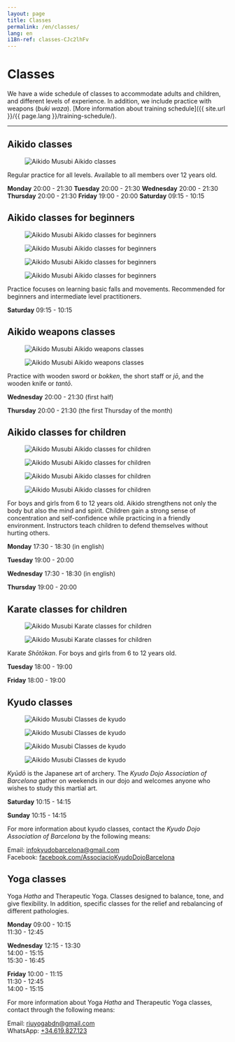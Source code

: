 ```yaml
---
layout: page
title: Classes
permalink: /en/classes/
lang: en
i18n-ref: classes-CJc2lhFv
---
```


# Classes

We have a wide schedule of classes to accommodate adults and children, and different levels of experience. In addition, we include practice with weapons (_buki waza_). [More information about training schedule]({{ site.url }}/{{ page.lang }}/training-schedule/).

<hr>

## Aikido classes

<figure>
  <img src="{{ site.url }}/images/classes-CJc2lhFv-27.jpg" class="img-fluid" alt="Aikido Musubi Aikido classes">
</figure>

Regular practice for all levels. Available to all members over 12 years old.

__Monday__
20:00 - 21:30
__Tuesday__
20:00 - 21:30
__Wednesday__
20:00 - 21:30
__Thursday__
20:00 - 21:30
__Friday__
19:00 - 20:00
__Saturday__
09:15 - 10:15

## Aikido classes for beginners

<div id="classes-CJc2lhFv-beginners" class="container">
  <div class="row">
    <div class="col col-sm">
      <figure>
        <img src="{{ site.url }}/images/classes-CJc2lhFv-17.jpg" class="img-fluid" alt="Aikido Musubi Aikido classes for beginners">
      </figure>
    </div>
    <div class="col col-sm">
      <figure>
        <img src="{{ site.url }}/images/classes-CJc2lhFv-22.jpg" class="img-fluid" alt="Aikido Musubi Aikido classes for beginners">
      </figure>
    </div>
  </div>
  <div class="row">
    <div class="col col-sm">
      <figure>
        <img src="{{ site.url }}/images/classes-CJc2lhFv-00.jpg" class="img-fluid" alt="Aikido Musubi Aikido classes for beginners">
      </figure>
    </div>
    <div class="col col-sm">
      <figure>
        <img src="{{ site.url }}/images/classes-CJc2lhFv-01.jpg" class="img-fluid" alt="Aikido Musubi Aikido classes for beginners">
      </figure>
    </div>
  </div>
</div>

Practice focuses on learning basic falls and movements. Recommended for beginners and intermediate level practitioners.

__Saturday__
09:15 - 10:15

## Aikido weapons classes

<div id="classes-CJc2lhFv-bukiwaza" class="container">
  <div class="row">
    <div class="col col-sm">
      <figure>
        <img src="{{ site.url }}/images/classes-CJc2lhFv-15.jpg" class="img-fluid" alt="Aikido Musubi Aikido weapons classes">
      </figure>
    </div>
    <div class="col col-sm">
      <figure>
        <img src="{{ site.url }}/images/classes-CJc2lhFv-16.jpg" class="img-fluid" alt="Aikido Musubi Aikido weapons classes">
      </figure>
    </div>
  </div>
</div>

Practice with wooden sword or _bokken_, the short staff or _jō_, and the wooden knife or _tantō_.

__Wednesday__
20:00 - 21:30 (first half)

__Thursday__
20:00 - 21:30 (the first Thursday of the month)

## Aikido classes for children

<div id="classes-CJc2lhFv-children" class="container">
  <div class="row">
    <div class="col col-sm">
      <figure>
        <img src="{{ site.url }}/images/classes-CJc2lhFv-30.jpg" class="img-fluid" alt="Aikido Musubi Aikido classes for children">
      </figure>
    </div>
    <div class="col col-sm">
      <figure>
        <img src="{{ site.url }}/images/classes-CJc2lhFv-31.jpg" class="img-fluid" alt="Aikido Musubi Aikido classes for children">
      </figure>
    </div>
  </div>
  <div class="row">
    <div class="col col-sm">
      <figure>
        <img src="{{ site.url }}/images/classes-CJc2lhFv-33.jpg" class="img-fluid" alt="Aikido Musubi Aikido classes for children">
      </figure>
    </div>
    <div class="col col-sm">
      <figure>
        <img src="{{ site.url }}/images/classes-CJc2lhFv-32.jpg" class="img-fluid" alt="Aikido Musubi Aikido classes for children">
      </figure>
    </div>
  </div>
</div>

For boys and girls from 6 to 12 years old. Aikido strengthens not only the body but also the mind and spirit. Children gain a strong sense of concentration and self-confidence while practicing in a friendly environment. Instructors teach children to defend themselves without hurting others.

__Monday__
17:30 - 18:30 (in english)

__Tuesday__
19:00 - 20:00

__Wednesday__
17:30 - 18:30 (in english)

__Thursday__
19:00 - 20:00

## Karate classes for children

<div id="classes-CJc2lhFv-karate" class="container">
  <div class="row">
    <div class="col col-sm">
      <figure>
        <img src="{{ site.url }}/images/classes-CJc2lhFv-14.jpg" class="img-fluid" alt="Aikido Musubi Karate classes for children">
      </figure>
    </div>
    <div class="col col-sm">
      <figure>
        <img src="{{ site.url }}/images/classes-CJc2lhFv-13.jpg" class="img-fluid" alt="Aikido Musubi Karate classes for children">
      </figure>
    </div>
  </div>
</div>

Karate _Shōtōkan_. For boys and girls from 6 to 12 years old.

__Tuesday__
18:00 - 19:00

__Friday__
18:00 - 19:00

## Kyudo classes

<div id="classes-CJc2lhFv-kyudo" class="container">
  <div class="row">
    <div class="col col-sm">
      <figure>
        <img src="{{ site.url }}/images/classes-CJc2lhFv-02.jpg" class="img-fluid" alt="Aikido Musubi Classes de kyudo">
      </figure>
    </div>
    <div class="col col-sm">
      <figure>
        <img src="{{ site.url }}/images/classes-CJc2lhFv-04.jpg" class="img-fluid" alt="Aikido Musubi Classes de kyudo">
      </figure>
    </div>
  </div>
  <div class="row">
    <div class="col col-sm">
      <figure>
        <img src="{{ site.url }}/images/classes-CJc2lhFv-03.jpg" class="img-fluid" alt="Aikido Musubi Classes de kyudo">
      </figure>
    </div>
    <div class="col col-sm">
      <figure>
        <img src="{{ site.url }}/images/classes-CJc2lhFv-07.jpg" class="img-fluid" alt="Aikido Musubi Classes de kyudo">
      </figure>
    </div>
  </div>
</div>

_Kyūdō_ is the Japanese art of archery. The _Kyudo Dojo Association of Barcelona_ gather on weekends in our dojo and welcomes anyone who wishes to study this martial art.

__Saturday__
10:15 - 14:15

__Sunday__
10:15 - 14:15

For more information about kyudo classes, contact the _Kyudo Dojo Association of Barcelona_ by the following means:

Email: [infokyudobarcelona@gmail.com](mailto:infokyudobarcelona@gmail.com)<br>
Facebook: [facebook.com/AssociacioKyudoDojoBarcelona](https://www.facebook.com/AssociacioKyudoDojoBarcelona/)

## Yoga classes

Yoga _Hatha_ and Therapeutic Yoga. Classes designed to balance, tone, and give flexibility. In addition, specific classes for the relief and rebalancing of different pathologies.

__Monday__
09:00 - 10:15<br>
11:30 - 12:45

__Wednesday__
12:15 - 13:30<br>
14:00 - 15:15<br>
15:30 - 16:45

__Friday__
10:00 - 11:15<br>
11:30 - 12:45<br>
14:00 - 15:15

For more information about Yoga _Hatha_ and Therapeutic Yoga classes, contact through the following means:

Email: [riuyogabdn@gmail.com](mailto:riuyogabdn@gmail.com)<br>
WhatsApp: [+34.619.827.123](https://wa.me/34619827123)
